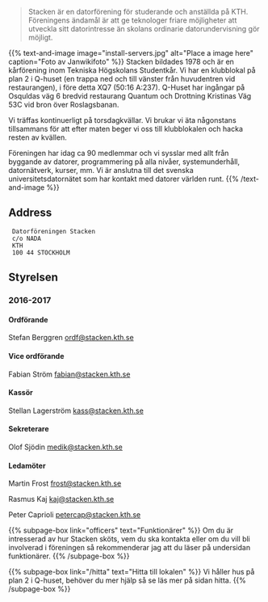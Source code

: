 <!-- 
.. title: Föreningen Stacken
.. slug: club
.. description:
-->

> Stacken är en datorförening för studerande och anställda på KTH. Föreningens ändamål är att ge teknologer friare möjligheter att utveckla sitt datorintresse än skolans ordinarie datorundervisning gör möjligt.

{{% text-and-image image="install-servers.jpg" alt="Place a image here" caption="Foto av Janwikifoto" %}}
Stacken bildades 1978 och är en kårförening inom Tekniska Högskolans Studentkår. Vi har en klubblokal på plan 2 i Q-huset (en trappa ned och till vänster från huvudentren vid restaurangen), i före detta XQ7 (50:16 A:237). Q-Huset har ingångar på Osquldas väg 6 bredvid restaurang Quantum och Drottning Kristinas Väg 53C vid bron över Roslagsbanan.

Vi träffas kontinuerligt på torsdagkvällar. Vi brukar vi äta någonstans tillsammans för att efter maten beger vi oss till klubblokalen och hacka resten av kvällen.

Föreningen har idag ca 90 medlemmar och vi sysslar med allt från byggande av datorer, programmering på alla nivåer, systemunderhåll, datornätverk, kurser, mm. Vi är anslutna till det svenska universitetsdatornätet som har kontakt med datorer världen runt.
{{% /text-and-image %}}

## Address

```
 Datorföreningen Stacken
 c/o NADA
 KTH
 100 44 STOCKHOLM
```

## Styrelsen

### 2016-2017
#### Ordförande 
Stefan Berggren <ordf@stacken.kth.se>

#### Vice ordförande 
Fabian Ström <fabian@stacken.kth.se>

#### Kassör 
Stellan Lagerström <kass@stacken.kth.se>

#### Sekreterare 
Olof Sjödin <medik@stacken.kth.se>

#### Ledamöter
Martin Frost <frost@stacken.kth.se>

Rasmus Kaj <kaj@stacken.kth.se>

Peter Caprioli <petercap@stacken.kth.se>


{{% subpage-box link="officers" text="Funktionärer" %}}
Om du är intresserad av hur Stacken sköts, vem du ska kontakta eller
om du vill bli involverad i föreningen så rekommenderar jag att du
läser på undersidan funktionärer.
{{% /subpage-box %}}

{{% subpage-box link="/hitta" text="Hitta till lokalen" %}}
Vi håller hus på plan 2 i Q-huset, behöver du mer hjälp så se läs mer
på sidan hitta.
{{% /subpage-box %}}
